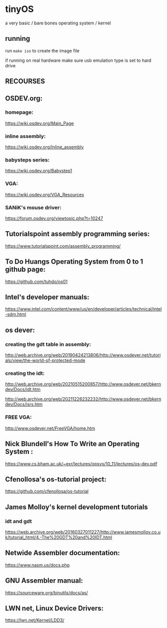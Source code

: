 # tinyOS
a very basic / bare bones operating system / kernel

## running
run `make iso` to create the image file

if running on real hardware make sure usb emulation type is set to hard drive

## RECOURSES

## OSDEV.org:

### homepage:
https://wiki.osdev.org/Main_Page

### inline assembly:
https://wiki.osdev.org/Inline_assembly

### babysteps series:
https://wiki.osdev.org/Babystep1

### VGA:
https://wiki.osdev.org/VGA_Resources

### SANiK's mouse driver:
https://forum.osdev.org/viewtopic.php?t=10247

## Tutorialspoint assembly programming series:
https://www.tutorialspoint.com/assembly_programming/

## To Do Huangs Operating System from 0 to 1 github page:
https://github.com/tuhdo/os01

## Intel's developer manuals:
https://www.intel.com/content/www/us/en/developer/articles/technical/intel-sdm.html

## os dever:

### creating the gdt table in assembly:
http://web.archive.org/web/20190424213806/http://www.osdever.net/tutorials/view/the-world-of-protected-mode

### creating the idt:
http://web.archive.org/web/20210515200857/http://www.osdever.net/bkerndev/Docs/idt.htm

http://web.archive.org/web/20211226232232/http://www.osdever.net/bkerndev/Docs/isrs.htm

### FREE VGA:
http://www.osdever.net/FreeVGA/home.htm

## Nick Blundell's How To Write an Operating System :
https://www.cs.bham.ac.uk/~exr/lectures/opsys/10_11/lectures/os-dev.pdf

## Cfenollosa's os-tutorial project:
https://github.com/cfenollosa/os-tutorial

##  James Molloy's kernel development tutorials

### idt and gdt
https://web.archive.org/web/20160327011227/http://www.jamesmolloy.co.uk/tutorial_html/4.-The%20GDT%20and%20IDT.html


## Netwide Assembler documentation:

https://www.nasm.us/docs.php

## GNU Assembler manual:

https://sourceware.org/binutils/docs/as/

## LWN net, Linux Device Drivers:
https://lwn.net/Kernel/LDD3/
